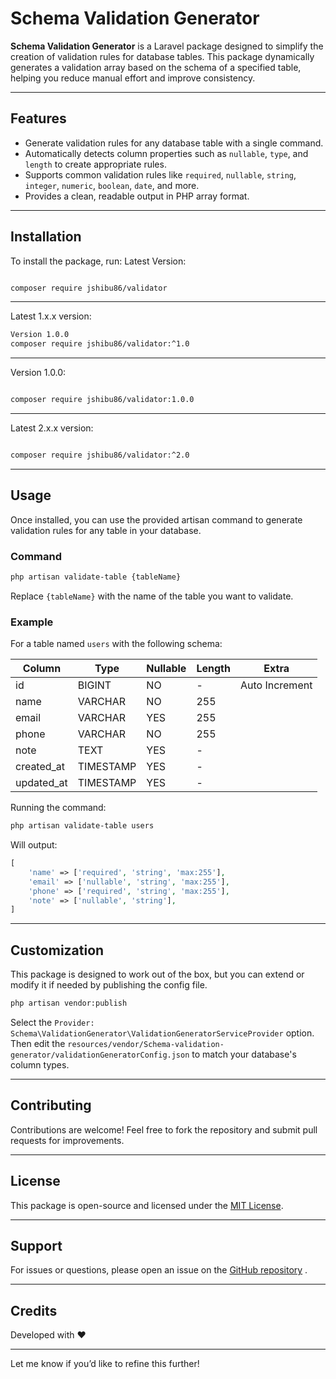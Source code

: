 

# Schema Validation Generator

**Schema Validation Generator** is a Laravel package designed to simplify the creation of validation rules for database tables. This package dynamically generates a validation array based on the schema of a specified table, helping you reduce manual effort and improve consistency.

---

## Features

- Generate validation rules for any database table with a single command.
- Automatically detects column properties such as `nullable`, `type`, and `length` to create appropriate rules.
- Supports common validation rules like `required`, `nullable`, `string`, `integer`, `numeric`, `boolean`, `date`, and more.
- Provides a clean, readable output in PHP array format.

---

## Installation

To install the package, run:
Latest Version:
```bash

composer require jshibu86/validator

```

---
Latest 1.x.x version:
```bash
Version 1.0.0
composer require jshibu86/validator:^1.0

```

---
Version 1.0.0:
```bash

composer require jshibu86/validator:1.0.0

```

---
Latest 2.x.x version:
```bash

composer require jshibu86/validator:^2.0

```

---
## Usage

Once installed, you can use the provided artisan command to generate validation rules for any table in your database.

### Command

```bash
php artisan validate-table {tableName}
```

Replace `{tableName}` with the name of the table you want to validate.

### Example

For a table named `users` with the following schema:

| Column     | Type      | Nullable | Length | Extra          |
| ---------- | --------- | -------- | ------ | -------------- |
| id         | BIGINT    | NO       | -      | Auto Increment |
| name       | VARCHAR   | NO       | 255    |                |
| email      | VARCHAR   | YES      | 255    |                |
| phone      | VARCHAR   | NO       | 255    |                |
| note       | TEXT      | YES      | -      |                |
| created_at | TIMESTAMP | YES      | -      |                |
| updated_at | TIMESTAMP | YES      | -      |                |

Running the command:

```bash
php artisan validate-table users
```

Will output:

```php
[
    'name' => ['required', 'string', 'max:255'],
    'email' => ['nullable', 'string', 'max:255'],
    'phone' => ['required', 'string', 'max:255'],
    'note' => ['nullable', 'string'],
]
```

---

## Customization

This package is designed to work out of the box, but you can extend or modify it if needed by publishing the config file.

```bash
php artisan vendor:publish
```

Select the `Provider: Schema\ValidationGenerator\ValidationGeneratorServiceProvider` option. Then edit the `resources/vendor/Schema-validation-generator/validationGeneratorConfig.json` to match your database's column types.

---

## Contributing

Contributions are welcome! Feel free to fork the repository and submit pull requests for improvements.

---

## License

This package is open-source and licensed under the [MIT License](https://opensource.org/licenses/MIT).

---

## Support

For issues or questions, please open an issue on the [GitHub repository](https://github.com/jshibu86/validator) .

---

## Credits

Developed with ❤️

---

Let me know if you’d like to refine this further!
